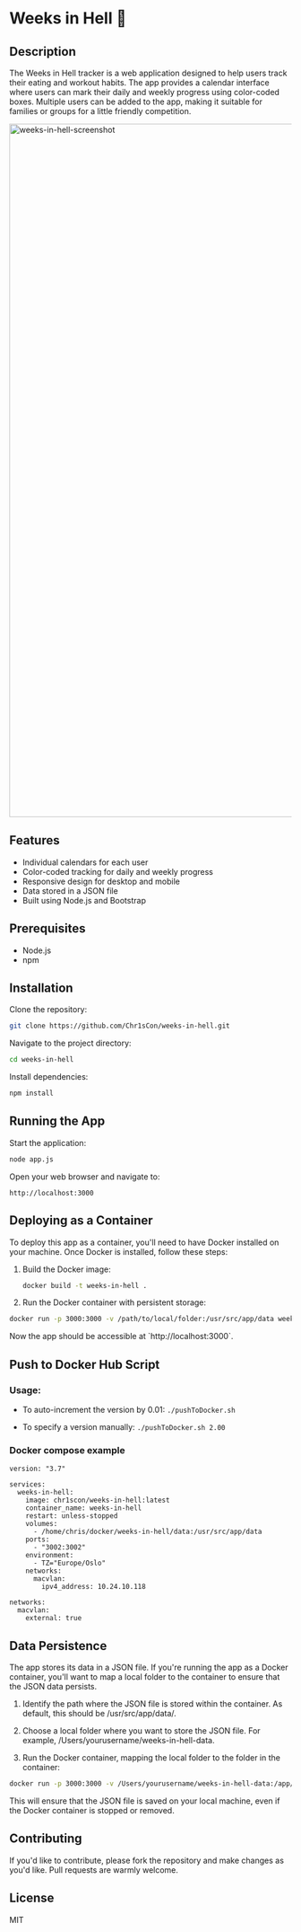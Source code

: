 # Weeks in Hell 🥵

## Description

The Weeks in Hell tracker is a web application designed to help users track their eating and workout habits. The app provides a calendar interface where users can mark their daily and weekly progress using color-coded boxes. Multiple users can be added to the app, making it suitable for families or groups for a little friendly competition.

<img width="1235" alt="weeks-in-hell-screenshot" src="https://github.com/Chr1sCon/weeks-in-hell/assets/20434300/550bb7fa-0f4a-4484-9081-d7d93c18c2a0">

## Features

- Individual calendars for each user
- Color-coded tracking for daily and weekly progress
- Responsive design for desktop and mobile
- Data stored in a JSON file
- Built using Node.js and Bootstrap

## Prerequisites

- Node.js
- npm

## Installation

Clone the repository:

```bash
git clone https://github.com/Chr1sCon/weeks-in-hell.git
```

Navigate to the project directory:

```bash
cd weeks-in-hell
```

Install dependencies:

```bash
npm install
```

## Running the App

Start the application:

```bash
node app.js
```

Open your web browser and navigate to:

```
http://localhost:3000
```

## Deploying as a Container

To deploy this app as a container, you'll need to have Docker installed on your machine. Once Docker is installed, follow these steps:

1. Build the Docker image:

   ```bash
   docker build -t weeks-in-hell .
   ```

2. Run the Docker container with persistent storage:

```bash
docker run -p 3000:3000 -v /path/to/local/folder:/usr/src/app/data weeks-in-hell
```

Now the app should be accessible at \`http://localhost:3000\`.

## Push to Docker Hub Script

### Usage:
- To auto-increment the version by 0.01:
  `./pushToDocker.sh`

- To specify a version manually:
  `./pushToDocker.sh 2.00`

### Docker compose example
```
version: "3.7"

services:
  weeks-in-hell:
    image: chr1scon/weeks-in-hell:latest
    container_name: weeks-in-hell
    restart: unless-stopped  
    volumes:
      - /home/chris/docker/weeks-in-hell/data:/usr/src/app/data   
    ports:
      - "3002:3002"
    environment:
      - TZ="Europe/Oslo"
    networks:
      macvlan:
        ipv4_address: 10.24.10.118

networks:
  macvlan:
    external: true
````

## Data Persistence

The app stores its data in a JSON file. If you're running the app as a Docker container, you'll want to map a local folder to the container to ensure that the JSON data persists.

1. Identify the path where the JSON file is stored within the container. As default, this should be /usr/src/app/data/.

2. Choose a local folder where you want to store the JSON file. For example, /Users/yourusername/weeks-in-hell-data.

3. Run the Docker container, mapping the local folder to the folder in the container:

```bash
docker run -p 3000:3000 -v /Users/yourusername/weeks-in-hell-data:/app/data weeks-in-hell
```

This will ensure that the JSON file is saved on your local machine, even if the Docker container is stopped or removed.

## Contributing

If you'd like to contribute, please fork the repository and make changes as you'd like. Pull requests are warmly welcome.

## License

MIT
